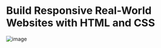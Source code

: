 # Build Responsive Real-World Websites with HTML and CSS
![image](https://user-images.githubusercontent.com/103274587/186225527-467ee8e3-1f2f-4d7a-931a-bc906bc81e82.png)
